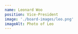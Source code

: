 ```yaml
---
name: Leonard Woo
position: Vice-President
image: './board-images/leo.png'
imageAlt: Photo of Leo
---
```

